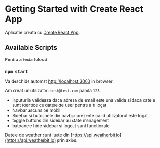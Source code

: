 # Getting Started with Create React App

Aplicatie creata cu [Create React App](https://github.com/facebook/create-react-app).

## Available Scripts

Pentru a testa folositi

### `npm start`

Va deschide automat [http://localhost:3000](http://localhost:3000) in browser.

Am creat un utilizator: `test@test.com` parola `123`

- Inputurile valideaza daca adresa de email este una valida si daca datele sunt identice cu datele de user pentru a fi logat
- Navbar ascuns pe mobil
- Sidebar si butoanele din navbar prezente cand utilizatorul este logat
- toggle buttons din sidebar au state management
- butoanele hide sidebar si logout sunt functionale 

Datele de weather sunt luate din [https://api.weatherbit.io](https://api.weatherbit.io) prin axios.